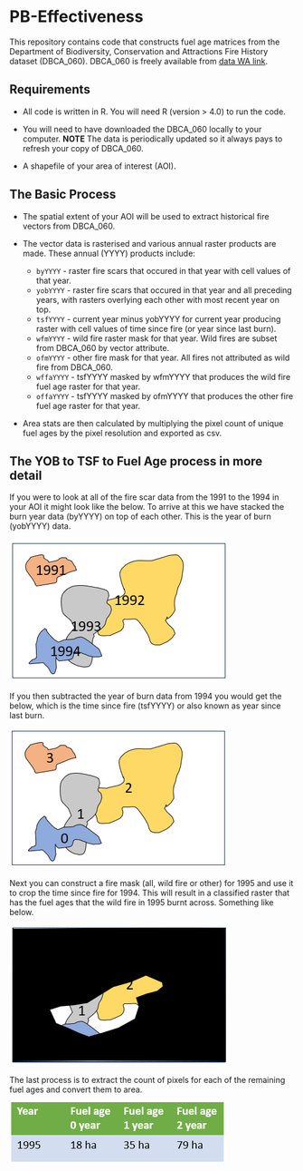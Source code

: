# PB-Effectiveness

This repository contains code that constructs fuel age matrices from the 
Department of Biodiversity, Conservation and Attractions Fire History dataset (DBCA_060). 
DBCA_060 is freely available from [data WA
link](https://catalogue.data.wa.gov.au/dataset/dbca-fire-history).

## Requirements

- All code is written in R. You will need R (version > 4.0) to run the code.

- You will need to have downloaded the DBCA_060 locally to your computer. **NOTE** 
The data is periodically updated so it always pays to refresh your copy of DBCA_060.

- A shapefile of your area of interest (AOI).

## The Basic Process

- The spatial extent of your AOI will be used to extract historical fire vectors 
from DBCA_060.

- The vector data is rasterised and various annual raster products are made. These 
annual (YYYY) products include:
  * `byYYYY`    - raster fire scars that occured in that year with cell values of that year.
  * `yobYYYY`   - raster fire scars that occured in that year and all preceding years, with 
  rasters overlying each other with most recent year on top.
  * `tsfYYYY`   - current year minus yobYYYY for current year producing raster with cell 
  values of time since fire (or year since last burn).
  * `wfmYYYY`   - wild fire raster mask for that year. Wild fires are subset from 
  DBCA_060 by vector attribute.
  * `ofmYYYY`   - other fire mask for that year. All fires not attributed as wild fire 
  from DBCA_060.
  * `wffaYYYY`  - tsfYYYY masked by wfmYYYY that produces the wild fire fuel age raster 
  for that year.
  * `offaYYYY`  - tsfYYYY masked by ofmYYYY that produces the other fire fuel age raster 
  for that year.

- Area stats are then calculated by multiplying the pixel count of unique fuel ages 
by the pixel resolution and exported as csv.

## The YOB to TSF to Fuel Age process in more detail

If you were to look at all of the fire scar data from the 1991 to the 1994 
in your AOI it might look like the below. To arrive at this we have stacked the 
burn year data (byYYYY) on top of each other. This is the year of burn (yobYYYY) 
data.

![**Year of burn for 1994**](./pics/yob_stack.png)  


If you then subtracted the year of burn data from 1994 you would get the below, which 
is the time since fire (tsfYYYY) or also known as year since last burn.

![**Time since fire for 1994**](./pics/tsf_stack.png)


Next you can construct a fire mask (all, wild fire or other) for 1995 and use it to 
crop the time since fire for 1994. This will result in a classified raster that 
has the fuel ages that the wild fire in 1995 burnt across. Something like below.

![**1995 wild fire fuel age**](./pics/fuel_age.png)

The last process is to extract the count of pixels for each of the remaining fuel 
ages and convert them to area.

![**1995 wild fire fuel age area stats**](./pics/stats.png)